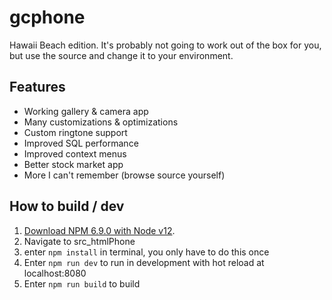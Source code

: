 # gcphone

Hawaii Beach edition. It's probably not going to work out of the box for you, but use the source and change it to your environment.

## Features

- Working gallery & camera app
- Many customizations & optimizations
- Custom ringtone support
- Improved SQL performance
- Improved context menus
- Better stock market app
- More I can't remember (browse source yourself)

## How to build / dev

1. [Download NPM 6.9.0 with Node v12](https://nodejs.org/download/release/v12.6.0/node-v12.6.0-x64.msi).
2. Navigate to src_htmlPhone
3. enter `npm install` in terminal, you only have to do this once
4. Enter `npm run dev` to run in development with hot reload at localhost:8080
5. Enter `npm run build` to build
